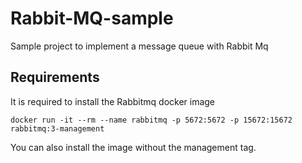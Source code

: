 # Rabbit-MQ-sample

Sample project to implement a message queue with Rabbit Mq

## Requirements

It is required to install the Rabbitmq docker image
```
docker run -it --rm --name rabbitmq -p 5672:5672 -p 15672:15672 rabbitmq:3-management
```
 You can also install the image without the management tag.